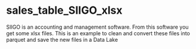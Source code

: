 # sales_table_SIIGO_xlsx

SIIGO is an accounting and management software. From this software you get some xlsx files. This is an example to clean and convert these files into parquet and save the new files in a Data Lake
